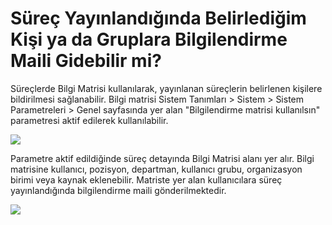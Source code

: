 # Süreç Yayınlandığında Belirlediğim Kişi ya da Gruplara Bilgilendirme Maili Gidebilir mi?

Süreçlerde Bilgi Matrisi kullanılarak, yayınlanan süreçlerin belirlenen kişilere bildirilmesi sağlanabilir. Bilgi matrisi Sistem Tanımları > Sistem > Sistem Parametreleri > Genel sayfasında yer alan "Bilgilendirme matrisi kullanılsın" parametresi aktif edilerek kullanılabilir. 

![](https://docsbimser.blob.core.windows.net/imagecontainer/1-2a48793f-5e25-4046-8150-4cb810bf0aa3.png)

Parametre aktif edildiğinde süreç detayında Bilgi Matrisi alanı yer alır. Bilgi matrisine kullanıcı, pozisyon, departman, kullanıcı grubu, organizasyon birimi veya kaynak eklenebilir. Matriste yer alan kullanıcılara süreç yayınlandığında bilgilendirme maili gönderilmektedir.

![](https://docsbimser.blob.core.windows.net/imagecontainer/2-def60851-78cb-4c8a-b877-c348ca26c4c7.png)